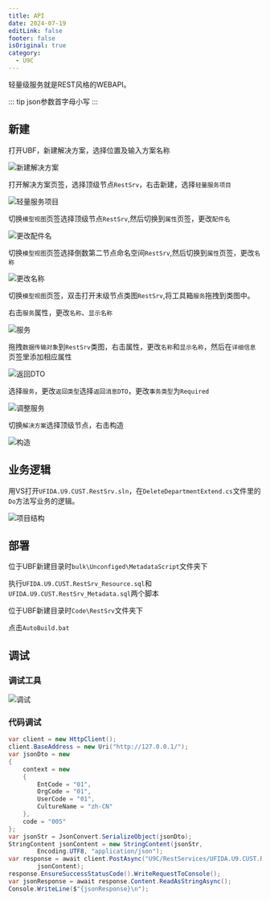 ```yaml
---
title: API
date: 2024-07-19
editLink: false
footer: false
isOriginal: true
category:
  - U9C
---
```


轻量级服务就是REST风格的WEBAPI。

::: tip
json参数首字母小写
:::

## 新建

打开UBF，新建解决方案，选择位置及输入方案名称

![新建解决方案](https://nas.ilyl.life:8092/yonyou/u9c/interface/webapi/webapi1.png)

打开解决方案页签，选择顶级节点`RestSrv`，右击新建，选择`轻量服务项目`

![轻量服务项目](https://nas.ilyl.life:8092/yonyou/u9c/interface/webapi/webapi2.png)

切换`模型视图`页签选择顶级节点`RestSrv`,然后切换到`属性`页签，更改`配件名`

![更改配件名](https://nas.ilyl.life:8092/yonyou/u9c/interface/webapi/webapi3.gif)

切换`模型视图`页签选择倒数第二节点命名空间`RestSrv`,然后切换到`属性`页签，更改`名称`

![更改名称](https://nas.ilyl.life:8092/yonyou/u9c/interface/webapi/webapi4.gif)

切换`模型视图`页签，双击打开末级节点类图`RestSrv`,将工具箱`服务`拖拽到类图中。

右击`服务`属性，更改`名称`、`显示名称`

![服务](https://nas.ilyl.life:8092/yonyou/u9c/interface/webapi/webapi5.png)

拖拽`数据传输对象`到`RestSrv`类图，右击属性，更改`名称`和`显示名称`，然后在`详细信息`页签里添加相应属性

![返回DTO](https://nas.ilyl.life:8092/yonyou/u9c/interface/webapi/webapi6.png)

选择`服务`，更改`返回类型`选择`返回消息DTO`，更改`事务类型`为`Required`

![调整服务](https://nas.ilyl.life:8092/yonyou/u9c/interface/webapi/webapi7.png)

切换`解决方案`选择顶级节点，右击构造

![构造](https://nas.ilyl.life:8092/yonyou/u9c/interface/webapi/webapi8.png)

## 业务逻辑

用VS打开`UFIDA.U9.CUST.RestSrv.sln`，在`DeleteDepartmentExtend.cs`文件里的`Do`方法写业务的逻辑。

![项目结构](https://nas.ilyl.life:8092/yonyou/u9c/interface/webapi/webapi9.png)

## 部署

位于UBF新建目录时`bulk\Unconfiged\MetadataScript`文件夹下

执行`UFIDA.U9.CUST.RestSrv_Resource.sql`和`UFIDA.U9.CUST.RestSrv_Metadata.sql`两个脚本

位于UBF新建目录时`Code\RestSrv`文件夹下

点击`AutoBuild.bat`

## 调试

### 调试工具

![调试](https://nas.ilyl.life:8092/yonyou/u9c/interface/webapi/webapi10.gif)

### 代码调试

```cs
var client = new HttpClient();
client.BaseAddress = new Uri("http://127.0.0.1/");
var jsonDto = new
{
    context = new
    {
        EntCode = "01",
        OrgCode = "01",
        UserCode = "01",
        CultureName = "zh-CN"
    },
    code = "005"
};
var jsonStr = JsonConvert.SerializeObject(jsonDto);
StringContent jsonContent = new StringContent(jsonStr,
        Encoding.UTF8, "application/json");
var response = await client.PostAsync("U9C/RestServices/UFIDA.U9.CUST.RestSrv.IDeleteDepartment.svc/Do", 
        jsonContent);
response.EnsureSuccessStatusCode().WriteRequestToConsole();
var jsonResponse = await response.Content.ReadAsStringAsync();
Console.WriteLine($"{jsonResponse}\n");
```